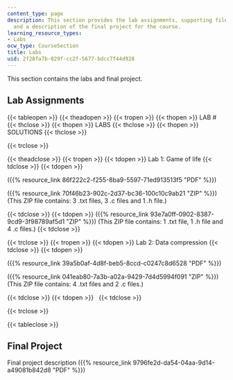 ```yaml
---
content_type: page
description: This section provides the lab assignments, supporting files, solutions,
  and a description of the final project for the course.
learning_resource_types:
- Labs
ocw_type: CourseSection
title: Labs
uid: 2f28fa7b-829f-cc2f-5677-bdcc7f44d928
---
```


This section contains the labs and final project.

Lab Assignments
---------------

{{< tableopen >}}
{{< theadopen >}}
{{< tropen >}}
{{< thopen >}}
LAB #
{{< thclose >}}
{{< thopen >}}
LABS
{{< thclose >}}
{{< thopen >}}
SOLUTIONS
{{< thclose >}}

{{< trclose >}}

{{< theadclose >}}
{{< tropen >}}
{{< tdopen >}}
Lab 1: Game of life
{{< tdclose >}}
{{< tdopen >}}


({{% resource_link 86f222c2-f255-8ba9-5597-71ed913513f5 "PDF" %}})

({{% resource_link 70f46b23-902c-2d37-bc36-100c10c9ab21 "ZIP" %}}) (This ZIP file contains: 3 .txt files, 3 .c files and 1 .h file.)


{{< tdclose >}}
{{< tdopen >}}
({{% resource_link 93e7a0ff-0902-8387-9cd9-3f98789af5d1 "ZIP" %}}) (This ZIP file contains: 1 .txt file, 1 .h file and 4 .c files.)
{{< tdclose >}}

{{< trclose >}}
{{< tropen >}}
{{< tdopen >}}
Lab 2: Data compression
{{< tdclose >}}
{{< tdopen >}}


({{% resource_link 39a5b0af-4d8f-beb5-8ccd-c0247c8d6528 "PDF" %}})

({{% resource_link 041eab80-7a3b-a02a-9429-7d4d5994f091 "ZIP" %}}) (This ZIP file contains: 4 .txt files and 2 .c files.)


{{< tdclose >}}
{{< tdopen >}}
 
{{< tdclose >}}

{{< trclose >}}

{{< tableclose >}}

Final Project
-------------

Final project description ({{% resource_link 9796fe2d-da54-04aa-9d14-a49081b842d8 "PDF" %}})